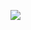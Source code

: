[![](https://visitcount.itsvg.in/api?id=rhyru9&label=Profile%20Views&color=1&pretty=true)](https://visitcount.itsvg.in)
